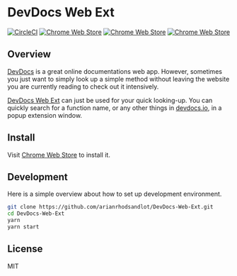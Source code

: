# DevDocs Web Ext

[![CircleCI](https://img.shields.io/circleci/build/github/arianrhodsandlot/DevDocs-Web-Ext.svg)](https://circleci.com/gh/arianrhodsandlot/DevDocs-Web-Ext)
[![Chrome Web Store](https://img.shields.io/chrome-web-store/v/kdjoccdpjblcefijcfhnjoljodddedpj.svg)](https://chrome.google.com/webstore/detail/devdocs-web-ext/kdjoccdpjblcefijcfhnjoljodddedpj)
 [![Chrome Web Store](https://img.shields.io/chrome-web-store/users/kdjoccdpjblcefijcfhnjoljodddedpj.svg)](https://chrome.google.com/webstore/detail/devdocs-web-ext/kdjoccdpjblcefijcfhnjoljodddedpj) [![Chrome Web Store](https://img.shields.io/chrome-web-store/stars/kdjoccdpjblcefijcfhnjoljodddedpj.svg)](https://chrome.google.com/webstore/detail/devdocs-web-ext/kdjoccdpjblcefijcfhnjoljodddedpj)

## Overview

[DevDocs](https://github.com/freeCodeCamp/devdocs) is a great online documentations web app. However, sometimes you just want to simply look up a simple method without leaving the website you are currently reading to check out it intensively.

[DevDocs Web Ext](https://chrome.google.com/webstore/detail/quick-devdocs/kdjoccdpjblcefijcfhnjoljodddedpj) can just be used for your quick looking-up. You can quickly search for a function name, or any other things in [devdocs.io](http://devdocs.io), in a popup extension window.

## Install

Visit [Chrome Web Store](https://chrome.google.com/webstore/detail/quick-devdocs/kdjoccdpjblcefijcfhnjoljodddedpj) to install it.

## Development

Here is a simple overview about how to set up development environment.
```sh
git clone https://github.com/arianrhodsandlot/DevDocs-Web-Ext.git
cd DevDocs-Web-Ext
yarn
yarn start
```

## License

MIT
